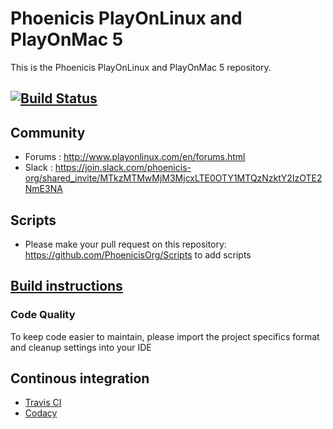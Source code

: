 # Phoenicis PlayOnLinux and PlayOnMac 5
This is the Phoenicis PlayOnLinux and PlayOnMac 5 repository.

[![Build Status](https://travis-ci.org/PhoenicisOrg/POL-POM-5.svg?branch=master)](https://travis-ci.org/PhoenicisOrg/POL-POM-5)
------------

## Community
* Forums : http://www.playonlinux.com/en/forums.html
* Slack : https://join.slack.com/phoenicis-org/shared_invite/MTkzMTMwMjM3MjcxLTE0OTY1MTQzNzktY2IzOTE2NmE3NA

## Scripts
* Please make your pull request on this repository: https://github.com/PhoenicisOrg/Scripts to add scripts

## [Build instructions](https://github.com/PhoenicisOrg/POL-POM-5/wiki/Build)

### Code Quality
To keep code easier to maintain, please import the project specifics format and cleanup settings into your IDE
	
## Continous integration
* [Travis CI](https://travis-ci.org/PhoenicisOrg/POL-POM-5)
* [Codacy](https://app.codacy.com/app/PhoenicisOrg/POL-POM-5/dashboard)

